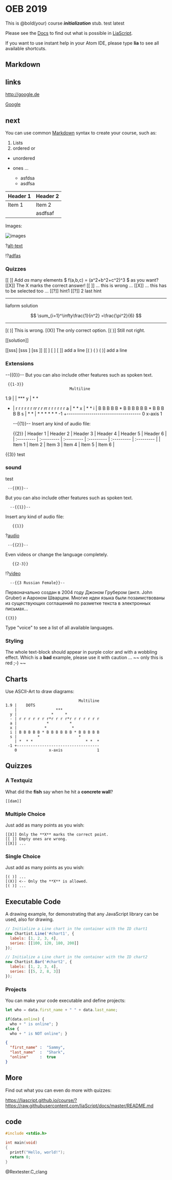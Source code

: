 <!--
author:   Your Name

email:    your@mail.org

version:  0.0.1

language: de

narrator: Danish Female

comment:  Try to write a short comment about
          your course, multiline is also okay.

link:     https://cdn.jsdelivr.net/chartist.js/latest/chartist.min.css

script:   https://cdn.jsdelivr.net/chartist.js/latest/chartist.min.js

import: https://raw.githubusercontent.com/liaTemplates/rextester/master/README.md


@bold: __@0__

-->

# OEB 2019


This is @bold(your) course ___initialization___ stub.
test
latest



Please see the [Docs](https://liascript.github.io/course/?https://raw.githubusercontent.com/liaScript/docs/master/README.md)
to find out what is possible in [LiaScript](https://liascript.github.io).

If you want to use instant help in your Atom IDE, please type **lia** to see all available shortcuts.

## Markdown




## links

http://google.de

[Google](http://google.d)

## next


You can use common [Markdown](https://github.com/adam-p/markdown-here/wiki/Markdown-Cheatsheet) syntax to create your course, such as:

1. Lists
4. ordered or


- unordered
- ones ...

  * asfdsa
  + asdfsa


| Header 1 | Header 2 |
|:-------- |:-------- |
| Item 1   | Item 2   |
|          | asdfsaf         |


Images:

![images](https://farm2.static.flickr.com/1618/26701766821_7bea494826.jpg)<!-- style="width: 100%" -->

?[alt-text](https://soundcloud.com/mustardofficial/ballin-feat-roddy-ricch)

!?[adfas](https://soundcloud.com/mustardofficial/ballin-feat-roddy-ricch)


### Quizzes




[[ ]] Add _as_ many elements $ f(a,b,c) = (a^2+b^2+c^2)^3 $ as you want?
[[X]] The X marks the correct answer!
[[ ]] ... this is wrong ...
[[X]] ... this has to be selected too ...
[[?]] hint1
[[?]] 2 last hint
***********************************
liaform
solution


$$
   \sum_{i=1}^\infty\frac{1}{n^2}
        =\frac{\pi^2}{6}
$$


***********************************

[( )] This is wrong.
[(X)] The only correct option.
[( )] Still not right.


[[solution]]

[[sss] [sss ] [ss ]]
[[ ] [ ] [ ]]  add a line
[( ) ( ) ( )]  add a line


### Extensions


--{{0}}--
But you can also include other features such as spoken text.



     {{1-3}}
                                Multiline
1.9 |
    |                 ***
  y |               *     *
  - | r r r r r r r*r r r r*r r r r r r r
  a |             *         *
  x |            *           *
  i | B B B B B * B B B B B B * B B B B B
  s |         *                 *
    | *  * *                       * *  *
 -1 +------------------------------------
    0              x-axis               1


    --{{1}}--
Insert any kind of audio file:


      {{2}}
| Header 1   | Header 2   | Header 3   | Header 4   | Header 5   | Header 6   |
| :--------- | :--------- | :--------- | :--------- | :--------- | :--------- |
| Item 1     | Item 2     | Item 3     | Item 4     | Item 5     | Item 6     |

{{3}}
test

### sound

test

     --{{0}}--
But you can also include other features such as spoken text.

      --{{1}}--
Insert any kind of audio file:

       {{1}}
?[audio](https://bigsoundbank.com/UPLOAD/mp3/1068.mp3)


     --{{2}}--
Even videos or change the language completely.

       {{2-3}}
!?[video](https://www.youtube.com/watch?v=bICfKRyKTwE)


      --{{3 Russian Female}}--
Первоначально создан в 2004 году Джоном Грубером (англ. John Gruber) и Аароном
Шварцем. Многие идеи языка были позаимствованы из существующих соглашений по
разметке текста в электронных письмах...


    {{3}}
Type "voice" to see a list of all available languages.


### Styling

<!-- class = "animated rollIn" style = "animation-delay: 2s; color: purple" -->
The whole text-block should appear in purple color and with a wobbling effect.
Which is a **bad** example, please use it with caution ...
~~ only this is red ;-) ~~ <!-- class = "animated infinite bounce" style = "color: red;" -->

## Charts

Use ASCII-Art to draw diagrams:

                                    Multiline
    1.9 |    DOTS
        |                 ***
      y |               *     *
      - | r r r r r r r*r r r r*r r r r r r r
      a |             *         *
      x |            *           *
      i | B B B B B * B B B B B B * B B B B B
      s |         *                 *
        | *  * *                       * *  *
     -1 +------------------------------------
        0              x-axis               1

## Quizzes

### A Textquiz

What did the **fish** say when he hit a **concrete wall**?

    [[dam]]

### Multiple Choice

Just add as many points as you wish:

    [[X]] Only the **X** marks the correct point.
    [[ ]] Empty ones are wrong.
    [[X]] ...

### Single Choice

Just add as many points as you wish:

    [( )] ...
    [(X)] <-- Only the **X** is allowed.
    [( )] ...

## Executable Code

A drawing example, for demonstrating that any JavaScript library can be used, also for drawing.

```javascript
// Initialize a Line chart in the container with the ID chart1
new Chartist.Line('#chart1', {
  labels: [1, 2, 3, 4],
  series: [[100, 120, 180, 200]]
});

// Initialize a Line chart in the container with the ID chart2
new Chartist.Bar('#chart2', {
  labels: [1, 2, 3, 4],
  series: [[5, 2, 8, 3]]
});
```
<script>@input</script>

<div class="ct-chart ct-golden-section" id="chart1"></div>
<div class="ct-chart ct-golden-section" id="chart2"></div>


### Projects

You can make your code executable and define projects:

``` js     -EvalScript.js
let who = data.first_name + " " + data.last_name;

if(data.online) {
  who + " is online"; }
else {
  who + " is NOT online"; }
```
``` json    +Data.json
{
  "first_name" :  "Sammy",
  "last_name"  :  "Shark",
  "online"     :  true
}
```
<script>
  // insert the JSON dataset into the local variable data
  let data = @input(1);

  // eval the script that uses this dataset
  eval(`@input(0)`);
</script>

## More

Find out what you can even do more with quizzes:

https://liascript.github.io/course/?https://raw.githubusercontent.com/liaScript/docs/master/README.md


## code

``` c
#include <stdio.h>

int main(void)
{
  printf("Hello, world!");
  return 0;
}
```
@Rextester.C_clang
